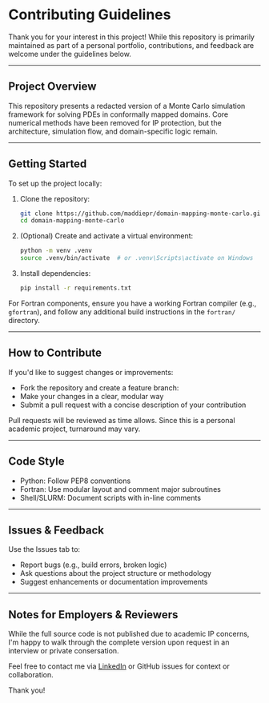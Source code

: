 # Contributing Guidelines

Thank you for your interest in this project! While this repository is primarily maintained as part of a personal portfolio, contributions, and feedback are welcome under the guidelines below.

---

## Project Overview

This repository presents a redacted version of a Monte Carlo simulation framework for solving PDEs in conformally mapped domains. Core numerical methods have been removed for IP protection, but the architecture, simulation flow, and domain-specific logic remain.

---

## Getting Started

To set up the project locally:

1. Clone the repository:
   ```bash
   git clone https://github.com/maddiepr/domain-mapping-monte-carlo.git
   cd domain-mapping-monte-carlo
   ```

2. (Optional) Create and activate a virtual environment:
    ```bash
    python -m venv .venv
    source .venv/bin/activate  # or .venv\Scripts\activate on Windows
    ```

3. Install dependencies:
    ```bash
    pip install -r requirements.txt
    ```
    
For Fortran components, ensure you have a working Fortran compiler (e.g., ```gfortran```), and follow any additional build instructions in the ```fortran/``` directory.

---

## How to Contribute

If you'd like to suggest changes or improvements:
- Fork the repository and create a feature branch:
- Make your changes in a clear, modular way
- Submit a pull request with a concise description of your contribution

Pull requests will be reviewed as time allows. Since this is a personal academic project, turnaround may vary.

---

## Code Style

- Python: Follow PEP8 conventions
- Fortran: Use modular layout and comment major subroutines
- Shell/SLURM: Document scripts with in-line comments

---

## Issues & Feedback

Use the Issues tab to:
- Report bugs (e.g., build errors, broken logic)
- Ask questions about the project structure or methodology
- Suggest enhancements or documentation improvements

--- 

## Notes for Employers & Reviewers

While the full source code is not published due to academic IP concerns, I'm happy to walk through the complete version upon request in an interview or private consersation.

Feel free to contact me via [LinkedIn](www.linkedin.com/in/madeline-preston) or GitHub issues for context or collaboration.

Thank you!









